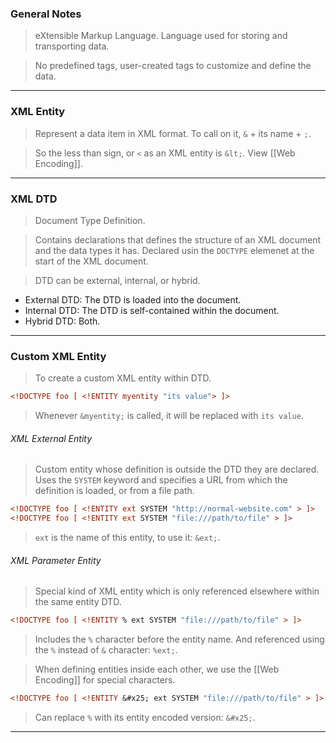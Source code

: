 
### General Notes

> eXtensible Markup Language.
> Language used for storing and transporting data.

> No predefined tags, user-created tags to customize and define the data.

---

### XML Entity

> Represent a data item in XML format.
> To call on it, `&` + its name + `;`.

> So the less than sign, or `<` as an XML entity is `&lt;`. View [[Web Encoding]].

---

### XML DTD

> Document Type Definition.

> Contains declarations that defines the structure of an XML document and the data types it has.
> Declared usin the `DOCTYPE` elemenet at the start of the XML document.

> DTD can be external, internal, or hybrid.
* External DTD: The DTD is loaded into the document.
* Internal DTD: The DTD is self-contained within the document.
* Hybrid DTD: Both.

---

### Custom XML Entity

> To create a custom XML entity within DTD.
```XML
<!DOCTYPE foo [ <!ENTITY myentity "its value"> ]>
```
> Whenever `&myentity;` is called, it will be replaced with `its value`.


###### XML External Entity

> Custom entity whose definition is outside the DTD they are declared.
> Uses the  `SYSTEM` keyword and specifies a URL from which the definition is loaded, or from a file path.
``` XML
<!DOCTYPE foo [ <!ENTITY ext SYSTEM "http://normal-website.com" > ]>
<!DOCTYPE foo [ <!ENTITY ext SYSTEM "file:///path/to/file" > ]>
```
> `ext` is the name of this entity, to use it: `&ext;`.

###### XML Parameter Entity

> Special kind of XML entity which is only referenced elsewhere within the same entity DTD.
```XML
<!DOCTYPE foo [ <!ENTITY % ext SYSTEM "file:///path/to/file" > ]>
```
> Includes the `%` character before the entity name.
> And referenced using the `%` instead of `&` character: `%ext;`.

> When defining entities inside each other, we use the [[Web Encoding]] for special characters.
```XML
<!DOCTYPE foo [ <!ENTITY &#x25; ext SYSTEM "file:///path/to/file" > ]>
```
> Can replace `%` with its entity encoded version: `&#x25;`.

---

